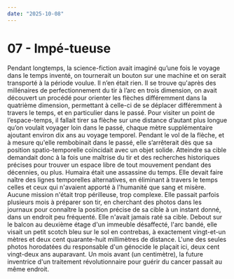 ```yaml
---
date: "2025-10-08"
---
```


# 07 - Impé-tueuse

Pendant longtemps, la science-fiction avait imaginé qu’une fois le voyage dans le temps inventé, on tournerait un bouton sur une machine et on serait transporté à la période voulue. Il n’en était rien. Il se trouve qu'après des millénaires de perfectionnement du tir à l’arc en trois dimension, on avait découvert un procédé pour orienter les flèches différemment dans la quatrième dimension, permettant à celle-ci de se déplacer différemment à travers le temps, et en particulier dans le passé. Pour visiter un point de l’espace-temps, il fallait tirer sa flèche sur une distance d’autant plus longue qu’on voulait voyager loin dans le passé, chaque mètre supplémentaire ajoutant environ dix ans au voyage temporel. Pendant le vol de la flèche, et à mesure qu'elle rembobinait dans le passé, elle s’arrêterait dès que sa position spatio-temporelle coïncidait avec un objet solide. Atteindre sa cible demandait donc à la fois une maîtrise du tir et des recherches historiques précises pour trouver un espace libre de tout mouvement pendant des décennies, ou plus.  Humaira était une assassine du temps. Elle devait faire naître des lignes temporelles alternatives, en éliminant à travers le temps celles et ceux qui n'avaient apporté à l'humanité que sang et misère. Aucune mission n'était trop périlleuse, trop complexe. Elle passait parfois plusieurs mois à préparer son tir, en cherchant des photos dans les journaux pour connaître la position précise de sa cible à un instant donné, dans un endroit peu fréquenté. Elle n'avait jamais raté sa cible. Debout sur le balcon au deuxième étage d'un immeuble désaffecté, l'arc bandé, elle visait un petit scotch bleu sur le sol en contrebas, à exactement vingt-et-un mètres et deux cent quarante-huit millimètres de distance. L'une des seules photos horodatées du responsable d'un génocide le plaçait ici, deux cent vingt-deux ans auparavant. Un mois avant (un centimètre), la future inventrice d'un traitement révolutionnaire pour guérir du cancer passait au même endroit.
